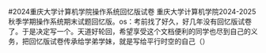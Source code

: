 #2024重庆大学计算机学院操作系统回忆版试卷
重庆大学计算机学院2024-2025秋季学期操作系统期末试题回忆版。os：考前找了好久，好几年没有回忆版试卷了。于是决定写一个。天道好轮回，希望享受这个文档便利的同学也尽到自己的义务，把回忆版试卷传承给学弟学妹，就是写给平行时空的自己（）
